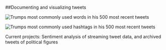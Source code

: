 ##Documenting and visualizing tweets 

![Trumps most commonly used words in his 500 most recent tweets](/home/timor/Documents/Git/Twitter-Mining/trump/figures/terms.png)

![Trumps most commonly used hashtags in his 500 most recent tweets](/home/timor/Documents/Git/Twitter-Mining/trump/figures/hashtags.png)

Current projects: Sentiment analysis of streaming tweet data, and archived tweets of political figures
